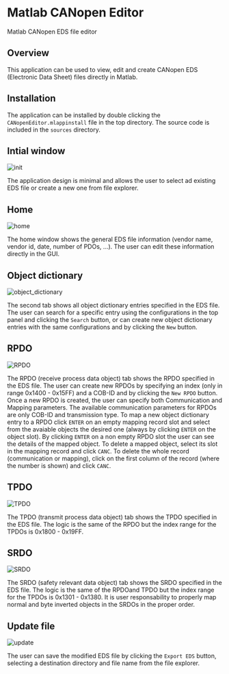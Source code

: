 # Matlab CANopen Editor
Matlab CANopen EDS file editor

## Overview
This application can be used to view, edit and create CANopen EDS (Electronic Data Sheet) files directly in Matlab.

## Installation
The application can be installed by double clicking the `CANopenEditor.mlappinstall` file in the top directory. The source code is included in the `sources` directory.

## Intial window
![init](https://github.com/nicolazande/matlab-canopen-editor/assets/115359494/a52df336-3dd3-4b2e-b1e4-556ed5901621)

The application design is minimal and allows the user to select ad existing EDS file or create a new one from file explorer.

## Home
![home](https://github.com/nicolazande/matlab-canopen-editor/assets/115359494/b9e06863-43c7-4688-bab0-6d208259a53b)

The home window shows the general EDS file information (vendor name, vendor id, date, number of PDOs, ...). The user can edit these information directly in the GUI.

## Object dictionary
![object_dictionary](https://github.com/nicolazande/matlab-canopen-editor/assets/115359494/0c42104f-a476-4611-b107-838c4779c202)

The second tab shows all object dictionary entries specified in the EDS file. The user can search for a specific entry using the configurations in the top panel and clicking the `Search` button, or can create new object dictionary entries with the same configurations and by clicking the `New` button.

## RPDO
![RPDO](https://github.com/nicolazande/matlab-canopen-editor/assets/115359494/5f0b57ae-cda6-4f1f-b9bb-db70830d5704)

The RPDO (receive process data object) tab shows the RPDO specified in the EDS file. The user can create new RPDOs by specifying an index (only in range 0x1400 - 0x15FF) and a COB-ID and by clicking the `New RPDO` button. Once a new RPDO is created, the user can specify both Communication and Mapping parameters. The available communication parameters for RPDOs are only COB-ID and transmission type. To map a new object dictionary entry to a RPDO click `ENTER` on an empty mapping record slot and select from the avaiable objects the desired one (always by clicking `ENTER` on the object slot). By clicking `ENTER` on a non empty RPDO slot the user can see the details of the mapped object. To delete a mapped object, select its slot in the mapping record and click `CANC`. To delete the whole record (communication or mapping), click on the first column of the record (where the number is shown) and click `CANC`.

## TPDO
![TPDO](https://github.com/nicolazande/matlab-canopen-editor/assets/115359494/fdccb0c3-bb85-4265-b771-33e283833e80)

The TPDO (transmit process data object) tab shows the TPDO specified in the EDS file. The logic is the same of the RPDO but the index range for the TPDOs is 0x1800 - 0x19FF.

## SRDO
![SRDO](https://github.com/nicolazande/matlab-canopen-editor/assets/115359494/d892a504-1f44-48a3-87bd-176c95f18c6b)

The SRDO (safety relevant data object) tab shows the SRDO specified in the EDS file. The logic is the same of the RPDOand TPDO but the index range for the TPDOs is 0x1301 - 0x1380. It is user responsability to properly map normal and byte inverted objects in the SRDOs in the proper order.

## Update file
![update](https://github.com/nicolazande/matlab-canopen-editor/assets/115359494/51f9282a-e8f0-4b9c-bd98-6bb50736f61f)

The user can save the modified EDS file by clicking the `Export EDS` button, selecting a destination directory and file name from the file explorer.
